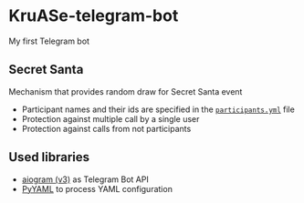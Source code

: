 # KruASe-telegram-bot

My first Telegram bot


## Secret Santa

Mechanism that provides random draw for Secret Santa event
- Participant names and their ids are specified in the [`participants.yml`](participants.yml) file
- Protection against multiple call by a single user
- Protection against calls from not participants


## Used libraries

- [aiogram (v3)](https://pypi.org/project/aiogram/) as Telegram Bot API
- [PyYAML](https://pypi.org/project/PyYAML/) to process YAML configuration
